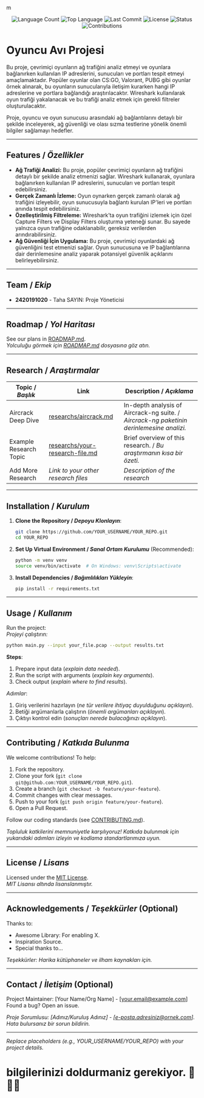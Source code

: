 m<div align="center">
  <img src="https://img.shields.io/github/languages/count/keyvanarasteh/Project?style=flat-square&color=blueviolet" alt="Language Count">
  <img src="https://img.shields.io/github/languages/top/keyvanarasteh/Project?style=flat-square&color=1e90ff" alt="Top Language">
  <img src="https://img.shields.io/github/last-commit/keyvanarasteh/Project?style=flat-square&color=ff69b4" alt="Last Commit">
  <img src="https://img.shields.io/github/license/keyvanarasteh/Project?style=flat-square&color=yellow" alt="License">
  <img src="https://img.shields.io/badge/Status-Active-green?style=flat-square" alt="Status">
  <img src="https://img.shields.io/badge/Contributions-Welcome-brightgreen?style=flat-square" alt="Contributions">
</div>

# Oyuncu Avı Projesi
Bu proje, çevrimiçi oyunların ağ trafiğini analiz etmeyi ve oyunlara bağlanırken kullanılan IP adreslerini, sunucuları ve portları tespit etmeyi amaçlamaktadır. Popüler oyunlar olan CS:GO, Valorant, PUBG gibi oyunlar örnek alınarak, bu oyunların sunucularıyla iletişim kurarken hangi IP adreslerine ve portlara bağlandığı araştırılacaktır. Wireshark kullanılarak oyun trafiği yakalanacak ve bu trafiği analiz etmek için gerekli filtreler oluşturulacaktır.

Proje, oyuncu ve oyun sunucusu arasındaki ağ bağlantılarını detaylı bir şekilde inceleyerek, ağ güvenliği ve olası sızma testlerine yönelik önemli bilgiler sağlamayı hedefler.

---

## Features / *Özellikler*

- **Ağ Trafiği Analizi:** Bu proje, popüler çevrimiçi oyunların ağ trafiğini detaylı bir şekilde analiz etmenizi sağlar. Wireshark kullanarak, oyunlara bağlanırken kullanılan IP adreslerini, sunucuları ve portları tespit edebilirsiniz.
- **Gerçek Zamanlı İzleme:** Oyun oynarken gerçek zamanlı olarak ağ trafiğini izleyebilir, oyun sunucusuyla bağlantı kurulan IP'leri ve portları anında tespit edebilirsiniz.
- **Özelleştirilmiş Filtreleme:** Wireshark’ta oyun trafiğini izlemek için özel Capture Filters ve Display Filters oluşturma yeteneği sunar. Bu sayede yalnızca oyun trafiğine odaklanabilir, gereksiz verilerden arındırabilirsiniz.
- **Ağ Güvenliği İçin Uygulama:** Bu proje, çevrimiçi oyunlardaki ağ güvenliğini test etmenizi sağlar. Oyun sunucusuna ve IP bağlantılarına dair derinlemesine analiz yaparak potansiyel güvenlik açıklarını belirleyebilirsiniz.
  
---

## Team / *Ekip*

- **2420191020** - Taha SAYIN: Proje Yöneticisi

  
---


## Roadmap / *Yol Haritası*

See our plans in [ROADMAP.md](ROADMAP.md).  
*Yolculuğu görmek için [ROADMAP.md](ROADMAP.md) dosyasına göz atın.*

---

## Research / *Araştırmalar*

| Topic / *Başlık*        | Link                                    | Description / *Açıklama*                        |
|-------------------------|-----------------------------------------|------------------------------------------------|
| Aircrack Deep Dive      | [researchs/aircrack.md](researchs/aircrack.md) | In-depth analysis of Aircrack-ng suite. / *Aircrack-ng paketinin derinlemesine analizi.* |
| Example Research Topic  | [researchs/your-research-file.md](researchs/your-research-file.md) | Brief overview of this research. / *Bu araştırmanın kısa bir özeti.* |
| Add More Research       | *Link to your other research files*     | *Description of the research*                  |

---

## Installation / *Kurulum*

1. **Clone the Repository / *Depoyu Klonlayın***:  
   ```bash
   git clone https://github.com/YOUR_USERNAME/YOUR_REPO.git
   cd YOUR_REPO
   ```

2. **Set Up Virtual Environment / *Sanal Ortam Kurulumu*** (Recommended):  
   ```bash
   python -m venv venv
   source venv/bin/activate  # On Windows: venv\Scripts\activate
   ```

3. **Install Dependencies / *Bağımlılıkları Yükleyin***:  
   ```bash
   pip install -r requirements.txt
   ```

---

## Usage / *Kullanım*

Run the project:  
*Projeyi çalıştırın:*

```bash
python main.py --input your_file.pcap --output results.txt
```

**Steps**:  
1. Prepare input data (*explain data needed*).  
2. Run the script with arguments (*explain key arguments*).  
3. Check output (*explain where to find results*).  

*Adımlar*:  
1. Giriş verilerini hazırlayın (*ne tür verilere ihtiyaç duyulduğunu açıklayın*).  
2. Betiği argümanlarla çalıştırın (*önemli argümanları açıklayın*).  
3. Çıktıyı kontrol edin (*sonuçları nerede bulacağınızı açıklayın*).

---

## Contributing / *Katkıda Bulunma*

We welcome contributions! To help:  
1. Fork the repository.  
2. Clone your fork (`git clone git@github.com:YOUR_USERNAME/YOUR_REPO.git`).  
3. Create a branch (`git checkout -b feature/your-feature`).  
4. Commit changes with clear messages.  
5. Push to your fork (`git push origin feature/your-feature`).  
6. Open a Pull Request.  

Follow our coding standards (see [CONTRIBUTING.md](CONTRIBUTING.md)).  

*Topluluk katkilerini memnuniyetle karşılıyoruz! Katkıda bulunmak için yukarıdaki adımları izleyin ve kodlama standartlarımıza uyun.*

---

## License / *Lisans*

Licensed under the [MIT License](LICENSE.md).  
*MIT Lisansı altında lisanslanmıştır.*

---

## Acknowledgements / *Teşekkürler* (Optional)

Thanks to:  
- Awesome Library: For enabling X.  
- Inspiration Source.  
- Special thanks to...  

*Teşekkürler: Harika kütüphaneler ve ilham kaynakları için.*

---

## Contact / *İletişim* (Optional)

Project Maintainer: [Your Name/Org Name] - [your.email@example.com]  
Found a bug? Open an issue.  

*Proje Sorumlusu: [Adınız/Kuruluş Adınız] - [e-posta.adresiniz@ornek.com]. Hata bulursanız bir sorun bildirin.*

---

*Replace placeholders (e.g., YOUR_USERNAME/YOUR_REPO) with your project details.*

# bilgilerinizi doldurmaniz gerekiyor. 🚫🚫🚫
